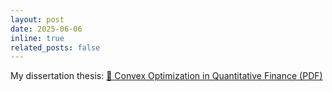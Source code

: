 ```yaml
---
layout: post
date: 2025-06-06 
inline: true
related_posts: false
---
```

My dissertation thesis:
[📄 Convex Optimization in Quantitative Finance (PDF)](/assets/pdfs/thesis_final-augmented.pdf)


